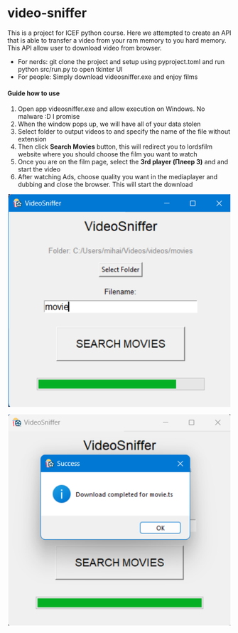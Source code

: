 # video-sniffer
This is a project for ICEF python course. Here we attempted to create an API that is able to transfer a video from your ram memory to you hard memory. This API allow user to download video from browser.

<ul>
  <li>For nerds: git clone the project and setup using pyproject.toml and run python src/run.py to open tkinter UI</li>
  <li>For people: Simply download videosniffer.exe and enjoy films</li>
</ul>
<h4>Guide how to use</h4>

<ol>
  <li>Open app videosniffer.exe and allow execution on Windows. No malware :D I promise</li>
  <li>When the window pops up, we will have all of your data stolen</li>
  <li>Select folder to output videos to and specify the name of the file without extension</li>
  <li>Then click <b>Search Movies</b> button, this will redirect you to lordsfilm website where you should choose the film you want to watch</li>
  <li>Once you are on the film page, select the <b>3rd player (Плеер 3)</b> and and start the video</li>
  <li>After watching Ads, choose quality you want in the mediaplayer and dubbing and close the browser. This will start the download</li>
</ol>

<p align="center">
  <img src="src/imgs/screen_loading.png" alt="Loading" width="500">
</p>

<p align="center">
  <img src="src/imgs/screen_success.png" alt="Success" width="500">
</p>

